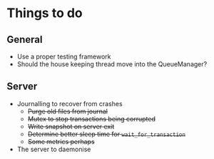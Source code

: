 # Things to do

## General
* Use a proper testing framework
* Should the house keeping thread move into the QueueManager?

## Server
* Journalling to recover from crashes
  * <s>Purge old files from journal</s>
  * <s>Mutex to stop transactions being corrupted</s>
  * <s>Write snapshot on server exit</s>
  * <s>Determine better sleep time for `wait_for_transaction`</s>
  * <s>Some metrics perhaps</s>
* The server to daemonise
